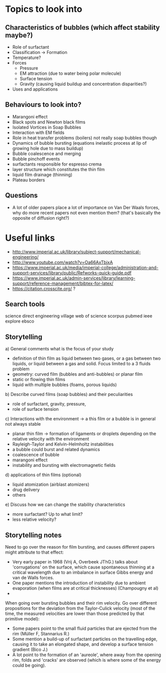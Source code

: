 # Topics to look into
## Characteristics of bubbles (which affect stability maybe?)
- Role of surfactant
- Classification -> Formation
- Temperature?
- Forces
    * Pressure
    * EM attraction (due to water being polar molecule)
    * Surface tension
    * Gravity (causing liquid buildup and concentration disparities?)
- Uses and applications

## Behaviours to look into?
- Marangoni effect
- Black spots and Newton black films
- Isolated Vortices in Soap Bubbles
- Interaction with EM fields
- Role in heat transfer problems (boilers) not really soap bubbles though
- Dynamics of bubble bursting (equations inelastic process at lip of growing hole due to mass buildup)
- Bubble coalescence and merging
- Bubble pinchoff events
- surfactants responsible for espresso crema
- layer structure which constitutes the thin film
- liquid film drainage (thinning)
- Plateau borders

## Questions
- A lot of older papers place a lot of importance on Van Der Waals forces, why do more recent papers not even mention them? (that's basically the opposite of diffusion right?)


# Useful links
- <http://www.imperial.ac.uk/library/subject-support/mechanical-engineering/>
- <http://www.youtube.com/watch?v=Oa66AxTbjxA>
- <https://www.imperial.ac.uk/media/imperial-college/administration-and-support-services/library/public/Refworks-quick-guide.pdf>
- <https://www.imperial.ac.uk/admin-services/library/learning-support/reference-management/bibtex-for-latex/>
- <https://citation.crosscite.org/> ?


## Search tools
science direct
engineering village
web of science
scorpus
pubmed
ieee explore
ebsco


## Storytelling
a) General comments what is the focus of your study

- definition of thin film as liquid between two gases, or a gas between two liquids, or liquid between a gas and solid. Focus limited to a 3 fluids problem
- geometry: curved film (bubbles and anti-bubbles) or planar film
- static or flowing thin films
- liquid with multiple bubbles (foams, porous liquids)

b) Describe curved films (soap bubbles) and their peculiarities

- role of surfactant, gravity, pressure,
- role of surface tension

c) Interactions with the environment -> a this film or a  bubble is in general not always stable

- planar thin film -> formation of ligaments or droplets depending on the relative velocity with the environment
- Rayleigh-Taylor and Kelvin-Helmholtz instabilities
- a bubble could burst and related dynamics
- coalescence of bubble
- marangoni effect
- instability and bursting with electromagnetic fields

d) applications of thin films (optional)

- liquid atomization (airblast atomizers)
- drug delivery
- others

e) Discuss how we can change the stability characteristics

- more surfactant? Up to what limit?
- less relative velocity?


## Storytelling notes

Need to go over the reason for film bursting, and causes different papers might attribute to that effect:

- Very early paper in 1968 (Vrij A, Overbeek JThG.) talks about 'corrugations' on the surface, which cause spontaneous thinning at a critical wavelength due to an imbalance in surface Gibbs energy and van de Walls forces.
- One paper mentions the introduction of instability due to ambient evaporation (when films are at critical thicknesses) (Champougny et al)
-


When going over bursting bubbles and their rim velocity. Go over different propositions for the deviation from the Taylor-Culick velocity (most of the time, the measured velocities are lower than those predicted by that primitive model):

- Some papers point to the small fluid particles that are ejected from the rim (Müller F, Stannarius R.)
- Some mention a build-up of surfactant particles on the travelling edge, causing it to take an elongated shape, and develop a surface tension gradient (Bico J.)
- A lot point to the formation of an 'aureole', where away from the opening rim, folds and 'cracks' are observed (which is where some of the energy could be going).
